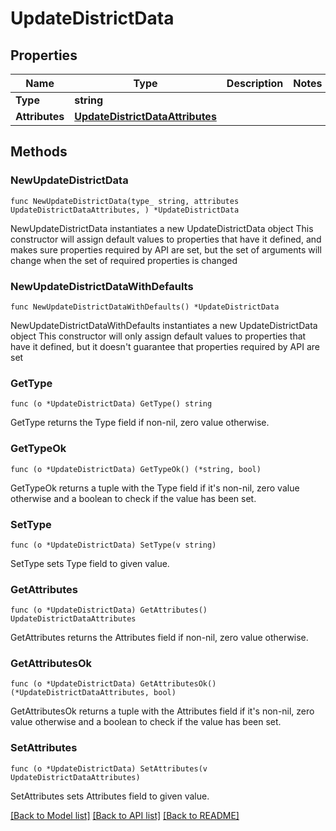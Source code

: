 # UpdateDistrictData

## Properties

Name | Type | Description | Notes
------------ | ------------- | ------------- | -------------
**Type** | **string** |  | 
**Attributes** | [**UpdateDistrictDataAttributes**](UpdateDistrictDataAttributes.md) |  | 

## Methods

### NewUpdateDistrictData

`func NewUpdateDistrictData(type_ string, attributes UpdateDistrictDataAttributes, ) *UpdateDistrictData`

NewUpdateDistrictData instantiates a new UpdateDistrictData object
This constructor will assign default values to properties that have it defined,
and makes sure properties required by API are set, but the set of arguments
will change when the set of required properties is changed

### NewUpdateDistrictDataWithDefaults

`func NewUpdateDistrictDataWithDefaults() *UpdateDistrictData`

NewUpdateDistrictDataWithDefaults instantiates a new UpdateDistrictData object
This constructor will only assign default values to properties that have it defined,
but it doesn't guarantee that properties required by API are set

### GetType

`func (o *UpdateDistrictData) GetType() string`

GetType returns the Type field if non-nil, zero value otherwise.

### GetTypeOk

`func (o *UpdateDistrictData) GetTypeOk() (*string, bool)`

GetTypeOk returns a tuple with the Type field if it's non-nil, zero value otherwise
and a boolean to check if the value has been set.

### SetType

`func (o *UpdateDistrictData) SetType(v string)`

SetType sets Type field to given value.


### GetAttributes

`func (o *UpdateDistrictData) GetAttributes() UpdateDistrictDataAttributes`

GetAttributes returns the Attributes field if non-nil, zero value otherwise.

### GetAttributesOk

`func (o *UpdateDistrictData) GetAttributesOk() (*UpdateDistrictDataAttributes, bool)`

GetAttributesOk returns a tuple with the Attributes field if it's non-nil, zero value otherwise
and a boolean to check if the value has been set.

### SetAttributes

`func (o *UpdateDistrictData) SetAttributes(v UpdateDistrictDataAttributes)`

SetAttributes sets Attributes field to given value.



[[Back to Model list]](../README.md#documentation-for-models) [[Back to API list]](../README.md#documentation-for-api-endpoints) [[Back to README]](../README.md)


